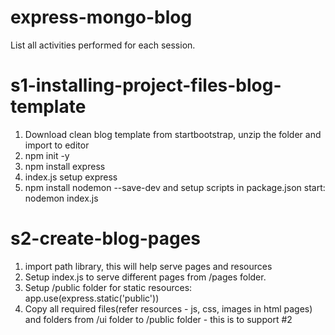 # express-mongo-blog
List all activities performed for each session.

# s1-installing-project-files-blog-template
1. Download clean blog template from startbootstrap, unzip the folder and import to editor
2. npm init -y
3. npm install express
4. index.js setup express
5. npm install nodemon --save-dev and setup scripts in package.json start: nodemon index.js

# s2-create-blog-pages
1. import path library, this will help serve pages and resources
2. Setup index.js to serve different pages from /pages folder. 
3. Setup /public folder for static resources: app.use(express.static('public'))
4. Copy all required files(refer resources - js, css, images in html pages) and folders from /ui folder to /public folder - this is to support #2

